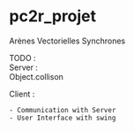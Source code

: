 # pc2r_projet
Arènes Vectorielles Synchrones

TODO :  
  Server :  
    Object.collison  

  Client :  
  
    - Communication with Server  
    - User Interface with swing
